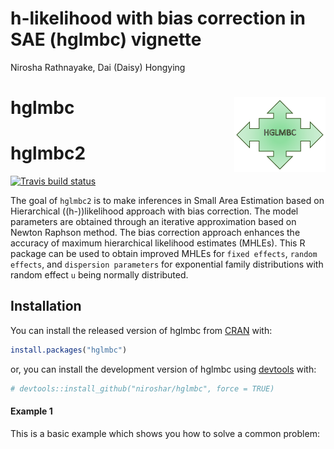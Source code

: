 h-likelihood with bias correction in SAE (hglmbc) vignette
================
Nirosha Rathnayake, Dai (Daisy) Hongying

<!-- README.md is generated from README.Rmd. Please edit that file -->

# hglmbc <img src="man/figures/logoHGLMBC1.png" align="right" height="120" />

# hglmbc2

<!-- badges: start -->

[![Travis build
status](https://travis-ci.com/niroshar/hglmbc2.svg?branch=master)](https://travis-ci.com/niroshar/hglmbc2)
<!-- badges: end -->

The goal of `hglmbc2` is to make inferences in Small Area Estimation
based on Hierarchical (\(h-\))likelihood approach with bias correction.
The model parameters are obtained through an iterative approximation
based on Newton Raphson method. The bias correction approach enhances
the accuracy of maximum hierarchical likelihood estimates (MHLEs). This
R package can be used to obtain improved MHLEs for `fixed effects`,
`random effects`, and `dispersion parameters` for exponential family
distributions with random effect `u` being normally distributed.

## Installation

You can install the released version of hglmbc from
[CRAN](https://CRAN.R-project.org) with:

``` r
install.packages("hglmbc")
```

or, you can install the development version of hglmbc using
[devtools](https://devtools.r-lib.org/) with:

``` r
# devtools::install_github("niroshar/hglmbc", force = TRUE)
```

#### Example 1

This is a basic example which shows you how to solve a common problem:

